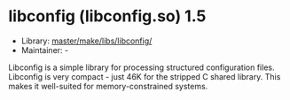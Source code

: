 # libconfig (libconfig.so) 1.5
 - Library: [master/make/libs/libconfig/](https://github.com/Freetz-NG/freetz-ng/tree/master/make/libs/libconfig/)
 - Maintainer: -

Libconfig is a simple library for processing structured configuration files. Libconfig is very compact - just 46K for the stripped C shared library. This makes it well-suited for memory-constrained systems.

